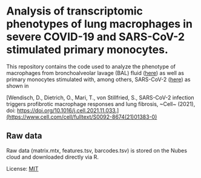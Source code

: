 # Analysis of transcriptomic phenotypes of lung macrophages in severe COVID-19 and SARS-CoV-2 stimulated primary monocytes.

This repository contains the code used to analyze the phenotype of macrophages from bronchoalveolar lavage (BAL) fluid  ([here](https://github.com/OliverDietrich/SARS-CoV-2-infection-triggers-profibrotic-macrophage-responses-and-lung-fibrosis/blob/main/R/BAL-macrophages.R)) as well as primary monocytes stimulated with, among others, SARS-CoV-2 ([here](https://github.com/OliverDietrich/SARS-CoV-2-infection-triggers-profibrotic-macrophage-responses-and-lung-fibrosis/blob/main/R/Monocytes.R)) as shown in 

[Wendisch, D., Dietrich, O., Mari, T., von Stillfried, S., SARS-CoV-2 infection triggers profibrotic macrophage responses and lung fibrosis, ~Cell~ (2021), doi: https://doi.org/10.1016/j.cell.2021.11.033.](https://www.cell.com/cell/fulltext/S0092-8674(21)01383-0)

## Raw data
Raw data (matrix.mtx, features.tsv, barcodes.tsv) is stored on the Nubes cloud and downloaded directly via R.

License: [MIT](https://github.com/OliverDietrich/COVID-19_profibrotic-macrophage-responses/blob/main/LICENSE)
